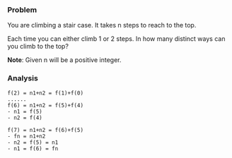 ### Problem
You are climbing a stair case. It takes n steps to reach to the top.

Each time you can either climb 1 or 2 steps. In how many distinct ways can you climb to the top?

**Note**: Given n will be a positive integer.



### Analysis


```
f(2) = n1+n2 = f(1)+f(0)
......
f(6) = n1+n2 = f(5)+f(4)
- n1 = f(5)
- n2 = f(4)

f(7) = n1+n2 = f(6)+f(5)
- fn = n1+n2
- n2 = f(5) = n1
- n1 = f(6) = fn
```